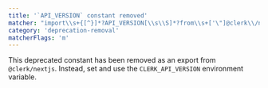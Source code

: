 ```yaml
---
title: '`API_VERSION` constant removed'
matcher: "import\\s+{[^}]*?API_VERSION[\\s\\S]*?from\\s+['\"]@clerk\\/nextjs[\\s\\S]*?['\"]"
category: 'deprecation-removal'
matcherFlags: 'm'
---
```


This deprecated constant has been removed as an export from `@clerk/nextjs`. Instead, set and use the `CLERK_API_VERSION` environment variable.
